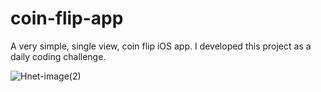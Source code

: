 # coin-flip-app
A very simple, single view, coin flip iOS app. I developed this project as a daily coding challenge.

![Hnet-image(2)](https://user-images.githubusercontent.com/47036671/111505126-5acaa080-8759-11eb-9151-0867b94126aa.gif)
